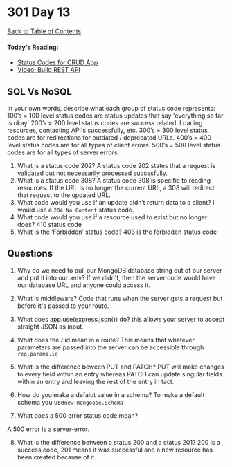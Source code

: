 # 301 Day 13
[Back to Table of Contents](../reading-notes.md)<br/>

#### Today's Reading:<br/>
- [Status Codes for CRUD App](https://www.moesif.com/blog/technical/api-design/Which-HTTP-Status-Code-To-Use-For-Every-CRUD-App/)
- [Video: Build REST API](https://www.youtube.com/watch?v=fgTGADljAeg)



## SQL Vs NoSQL

In your own words, describe what each group of status code represents:
100’s = 100 level status codes are status updates that say 'everything so far is okay'
200’s = 200 level status codes are success related. Loading resources, contacting API's successfully, etc.
300’s = 300 level status codes are for redirections for outdated / deprecated URLs.
400’s = 400 level status codes are for all types of client errors.
500’s = 500 level status codes are for all types of server errors.
1. What is a status code 202?
A status code 202 states that a request is validated but not necessarily processed succesfully.
2. What is a status code 308?
A status code 308 is specific to reading resources. If the URL is no longer the current URL, a 308 will redirect that request to the updated URL.
3. What code would you use if an update didn’t return data to a client?
I would use a `204 No Content` status code.
4. What code would you use if a resource used to exist but no longer does?
410 status code
5. What is the ‘Forbidden’ status code?
403 is the forbidden status code


## Questions
1. Why do we need to pull our MongoDB database string out of our server and put it into our .env?
If we didn't, then the server code would have our database URL and anyone could access it.


2. What is middleware?
Code that runs when the server gets a request but before it's passed to your route. 

3. What does app.use(express.json()) do?
this allows your server to accept straight JSON as input.

4. What does the /:id mean in a route?
This means that whatever parameters are passed into the server can be accessible through `req.params.id`

5. What is the difference beween PUT and PATCH?
PUT will make changes to every field within an entry whereas PATCH can update singular fields within an entry and leaving the rest of the entry in tact.

6. How do you make a defalut value in a schema?
To make a default schema you use`new mongoose.Schema`

7. What does a 500 error status code mean?

A 500 error is a server-error.

8. What is the difference between a status 200 and a status 201?
200 is a success code, 201 means it was successful and a new resource has been created because of it.